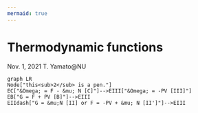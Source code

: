 ```yaml
---
mermaid: true
---
```

# Thermodynamic functions

Nov. 1, 2021
T. Yamato@NU

```mermaid
graph LR
Node["this<sub>2</sub> is a pen."]
EC["&Omega; = F - &mu; N [C]"]-->EIII["&Omega; = -PV [III]"]
EB["G = F + PV [B]"]-->EIII
EIIdash["G = &mu;N [II] or F = -PV + &mu; N [II']"]-->EIII
```

